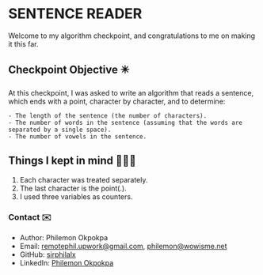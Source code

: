 # SENTENCE READER

Welcome to my algorithm checkpoint, and congratulations to me on making it this far.

## Checkpoint Objective ✴️

At this checkpoint, I was asked to write an algorithm that reads a sentence, which ends with a point, character by character, and to determine:

    - The length of the sentence (the number of characters).
    - The number of words in the sentence (assuming that the words are separated by a single space).
    - The number of vowels in the sentence.

## Things I kept in mind 🧑🏻‍🏫

1. Each character was treated separately.
2. The last character is the point(.).
3. I used three variables as counters.

### Contact ✉️

- Author: Philemon Okpokpa
- Email: remotephil.upwork@gmail.com, philemon@wowisme.net
- GitHub: [sirphilalx](https://github.com/sirphilalx)
- LinkedIn: [Philemon Okpokpa](https://www.linkedin.com/in/philemon-okpkopa/)
